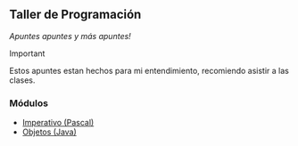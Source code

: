 ## Taller de Programación
*Apuntes apuntes y más apuntes!*

> [!IMPORTANT]
> Estos apuntes estan hechos para mi entendimiento, recomiendo asistir a las clases.

### Módulos
  - [Imperativo (Pascal)](https://github.com/rossettimarianela/Taller-de-Programacion/blob/f4abbce21b3fecc9a1a8e39086b62bc2e44cb7b6/M%C3%B3dulo%20Imperativo.md)
  - [Objetos (Java)](https://github.com/rossettimarianela/Taller-de-Programacion/blob/6c5366d5a7ed62d10e4b30a4a4a0f6a6fe0c527c/M%C3%B3dulo%20Objectos.md)
